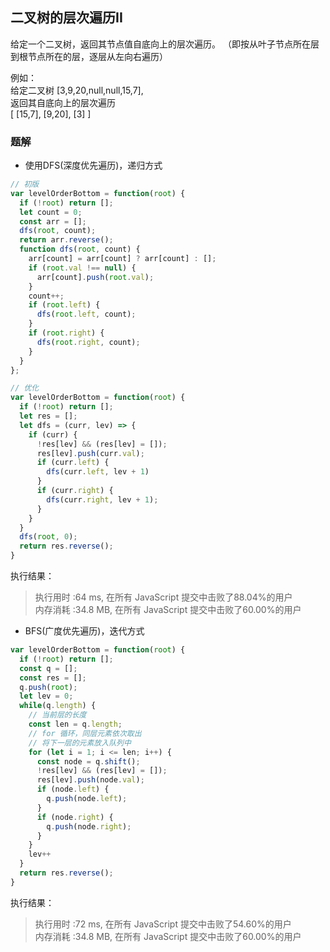 ## 二叉树的层次遍历II


给定一个二叉树，返回其节点值自底向上的层次遍历。 （即按从叶子节点所在层到根节点所在的层，逐层从左向右遍历）

例如：  
给定二叉树 [3,9,20,null,null,15,7],  
返回其自底向上的层次遍历  
[
  [15,7],
  [9,20],
  [3]
]

### 题解

+ 使用DFS(深度优先遍历)，递归方式
```javascript
// 初版
var levelOrderBottom = function(root) {
  if (!root) return [];
  let count = 0;
  const arr = [];
  dfs(root, count);
  return arr.reverse();
  function dfs(root, count) {
    arr[count] = arr[count] ? arr[count] : [];
    if (root.val !== null) {
      arr[count].push(root.val);
    }
    count++;
    if (root.left) {
      dfs(root.left, count);
    }
    if (root.right) {
      dfs(root.right, count);
    }
  }
};

// 优化
var levelOrderBottom = function(root) {
  if (!root) return [];
  let res = [];
  let dfs = (curr, lev) => {
    if (curr) {
      !res[lev] && (res[lev] = []);
      res[lev].push(curr.val);
      if (curr.left) {
        dfs(curr.left, lev + 1)
      }
      if (curr.right) {
        dfs(curr.right, lev + 1);
      }
    }
  }
  dfs(root, 0);
  return res.reverse();
}
```

执行结果：

> 执行用时 :64 ms, 在所有 JavaScript 提交中击败了88.04%的用户  
> 内存消耗 :34.8 MB, 在所有 JavaScript 提交中击败了60.00%的用户

+ BFS(广度优先遍历)，迭代方式

```javascript
var levelOrderBottom = function(root) {
  if (!root) return [];
  const q = [];
  const res = [];
  q.push(root);
  let lev = 0;
  while(q.length) {
    // 当前层的长度
    const len = q.length;
    // for 循环，同层元素依次取出
    // 将下一层的元素放入队列中
    for (let i = 1; i <= len; i++) {
      const node = q.shift();
      !res[lev] && (res[lev] = []);
      res[lev].push(node.val);
      if (node.left) {
        q.push(node.left);
      }
      if (node.right) {
        q.push(node.right);
      }
    }
    lev++
  }
  return res.reverse();
}
```
执行结果：
> 执行用时 :72 ms, 在所有 JavaScript 提交中击败了54.60%的用户  
> 内存消耗 :34.8 MB, 在所有 JavaScript 提交中击败了60.00%的用户  